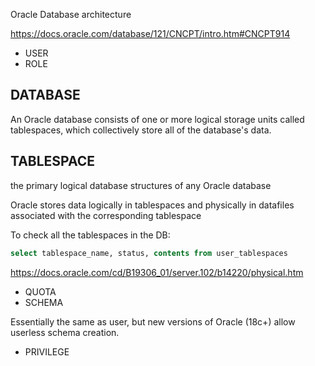 Oracle Database architecture

https://docs.oracle.com/database/121/CNCPT/intro.htm#CNCPT914

- USER
- ROLE

## DATABASE

An Oracle database consists of one or more logical storage units called tablespaces, which collectively store all of the database's data.

## TABLESPACE

the primary logical database structures of any Oracle database

Oracle stores data logically in tablespaces and physically in datafiles associated with the corresponding tablespace

To check all the tablespaces in the DB:
```sql
select tablespace_name, status, contents from user_tablespaces
```

https://docs.oracle.com/cd/B19306_01/server.102/b14220/physical.htm

- QUOTA
- SCHEMA

Essentially the same as user, but new versions of Oracle (18c+) allow userless schema creation.

- PRIVILEGE
